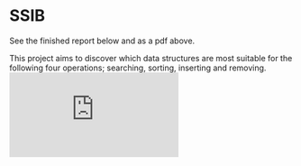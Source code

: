 # SSIB 
See the finished report below and as a pdf above. 

This project aims to discover which data structures are most suitable for the following four operations; searching, sorting, inserting and removing. 
![Removaltest](https://github.com/DennisVNilsson/SSIB-Report/blob/main/UAP_Project.pdf?raw=true)

